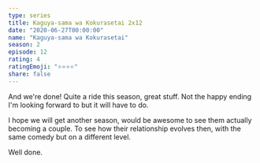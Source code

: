 ```yaml
---
type: series
title: Kaguya-sama wa Kokurasetai 2x12
date: "2020-06-27T00:00:00"
name: "Kaguya-sama wa Kokurasetai"
season: 2
episode: 12
rating: 4
ratingEmoji: "⭐️⭐️⭐️⭐️"
share: false
---
```


And we're done! Quite a ride this season, great stuff. Not the happy ending I'm looking forward to but it will have to do.

I hope we will get another season, would be awesome to see them actually becoming a couple. To see how their relationship evolves then, with the same comedy but on a different level.

Well done.
